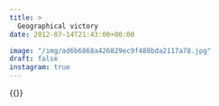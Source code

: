 ```yaml
---
title: >
  Geographical victory
date: 2012-07-14T21:43:00+00:00

image: "/img/ad6b6868a426829ec9f488bda2117a78.jpg"
draft: false
instagram: true
---
```


{{<photo src="/img/ad6b6868a426829ec9f488bda2117a78.jpg">}}
